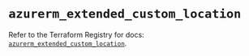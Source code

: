 # `azurerm_extended_custom_location`

Refer to the Terraform Registry for docs: [`azurerm_extended_custom_location`](https://registry.terraform.io/providers/hashicorp/azurerm/4.22.0/docs/resources/extended_custom_location).
